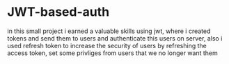 # JWT-based-auth

in this small project i earned a valuable skills using jwt, where i created tokens and send them to users and authenticate this users on server, also i used refresh token to increase the security of users by refreshing the access token, set some privliges from users that we no longer want them
